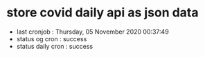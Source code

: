 # store covid daily api as json data

- last cronjob : Thursday, 05 November 2020 00:37:49
- status og cron : success
- status daily cron : success
      
      